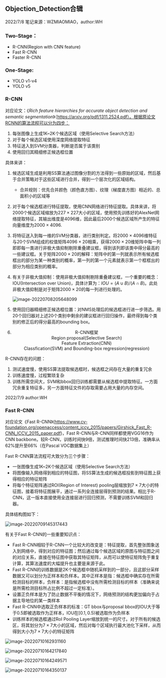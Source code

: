 ## Objection_Detection合辑

2022/7/8  笔记来源：WZMIAOMIAO，author:WH

### Two-Stage：

- R-CNN(Region with CNN feature)
- Fast R-CNN
- Faster R-CNN

### One-Stage:

- YOLO v1-v4
- YOLO v5

### R-CNN

对应论文：《*Rich feature hierarchies for accurate object detection and semantic segmentation*》（https://arxiv.org/pdf/1311.2524.pdf）。根据原论文RCNN的算法流程可以分为四步：

1. 每张图像上生成1K~2K个候选区域（使用Selective Search方法）
2. 对于每个候选区域使用深度网络提取特征
3. 特征送入到SVM分类器，判断是否属于该类别
4. 使用回归其精细修正候选框位置

具体来讲：

1. 候选区域生成是利用SS算法通过图像分割的方法得到一些原始的区域，然后基于合并策略对于这些区域进行合并，得到一个层次化的区域结构。

   - 合并规则：优先合并颜色（颜色直方图）、纹理（梯度直方图）相近的、总面积小的区域等

2. 对于每个候选框进行特征提取，使用CNN网络进行特征提取。具体来讲，将2000个候选区域缩放为$227\times227$大小的区域，使用预先训练好的AlexNet网络提取特征，其输出维度是4096维，因此最后2000个候选区域所产生的特征向量维度为$2000\times4096$.

3. 将特征送入到每一维的SVM分类器，进行类别判定。将$2000\times4096$维特征与20个SVM组成的权值矩阵$4096\times20$相乘，获得$2000\times20$维矩阵中每一列即即每一类进行非极大值抑制剔除重叠建议框，得到该列即该类中得分最高的一些建议框。关于矩阵$2000\times20$的解释：矩阵中的第一列就表示所有候选框框出的部分为某一种类别的概率，第一列的第一个元素就表示第一个框框出的部分为相应类别的概率。

4. 有关于非极大值抑制：使用非极大值抑制剔除重叠建议框，一个重要的概念：IOU(Intersection over Union)，具体计算为：$IOU=(A\cup B)/(A\cap B)$。此处非极大值抑制是对于矩阵$2000\times20$的每一列进行处理的。

   ![image-20220708205648099](https://gitee.com/sirwenhao/images/raw/master/image-20220708205648099.png)

5. 使用回归器精细修正候选框位置：对NMS处理后的候选框进行进一步筛选。用20个回归器对上述20个类别中剩余的建议框进行回归操作，最终得到每个类别的修正后的得分最高的bounding box。

6. <center> R-CNN框架 </center>
   <center>Region proposal(Selective Search)</center>
   <center>Feature Extraction(CNN)</center>
   <center>Classfication(SVM)  and   Bounding-box regression(regression)</center>

R-CNN存在的问题：

1. 测试速度慢，使用SS算法提取候选框时，候选框之间存在大量的重复冗余
2. 训练速度慢，过程繁琐复杂
3. 训练所需空间大，SVM和bbox回归训练都需要从候选框中提取特征。一方面冗余重复特征多，另一方面特征文件的存取需要占用大量的内存空间。

2022/7/9  author:WH

### Fast R-CNN

对应论文《Fast R-CNN》(https://www.cv-foundation.org/openaccess/content_iccv_2015/papers/Girshick_Fast_R-CNN_ICCV_2015_paper.pdf)，Fast R-CNN与R-CNN同样都使用VGG16作为CNN backbone。较R-CNN，训练时间快9倍，测试推理时间快213倍，准确率从62%提升至66%（在Pascal VOC数据集上）

Fast R-CNN算法流程可大致分为三个步骤：

- 一张图像生成1K~2K个候选区域（使用Selective Search方法）
- 将图像输入网络得到相应的特征图，将SS算法生成的候选框投影到特征图上获得相应的特征矩阵
- 将每个特征矩阵通过ROI(Region of Interest) pooling层缩放到$7\times7$大小的特征图，接着将特征图展平，通过一系列全连接层得到预测的结果。相比于R-CNN，这一版本直接使用全连接层进行回归预测，不需要训练SVM和回归器。

具体结构图如下：

![image-20220709145317443](https://gitee.com/sirwenhao/images/raw/master/image-20220709145317443.png)

有关于Fast R-CNN的一些重要知识点：

- Fast R-CNN相较于R-CNN一个比较大的改变是：特征提取，首先整张图象送入到网络中，得到对应的特征图；然后通过每个候选区域的原图与特征图之间的对应关系，直接在特征图中获取其特征矩阵，从而可以使特征矩阵免于重复计算，其算法速度的大幅提升也主要是来源于此。
- Fast R-CNN的训练数据是2K个候选框中随机采样到的一部分，且这部分采样数据又可以划分为正样本和负样本。其中正样本是指：候选框中确实存在所需检测目标的样本，负样本：是指候选框中没有所需检测目标的样本（准确来说是所需检测目标所占比例不超过一定标准）。
- 设置正负样本是为了防止数据不平衡的情况下，网络预测的结构更加偏向于占据主导地位的某一类样本
- Fast R-CNN中选取正负样本的标准：GT bbox与proposal bbox的IOU大于等于0.5即被选取作为正样本，IOU在$[0.1,0.5)$被选取作为负样本
- 训练样本的候选框通过RoI Pooling Layer缩放到统一的尺寸。对于所有的候选区，将其划分为$7\times7$大小的区域，然后对每个区域执行最大池化下采样，从而得到大小为$7\times7$大小的特征矩阵

![image-20220710162931160](https://gitee.com/sirwenhao/images/raw/master/image-20220710162931160.png)

![image-20220710164217840](https://gitee.com/sirwenhao/images/raw/master/image-20220710164217840.png)

![image-20220710164249571](https://gitee.com/sirwenhao/images/raw/master/image-20220710164249571.png)

![image-20220710164350137](https://gitee.com/sirwenhao/images/raw/master/image-20220710164350137.png)